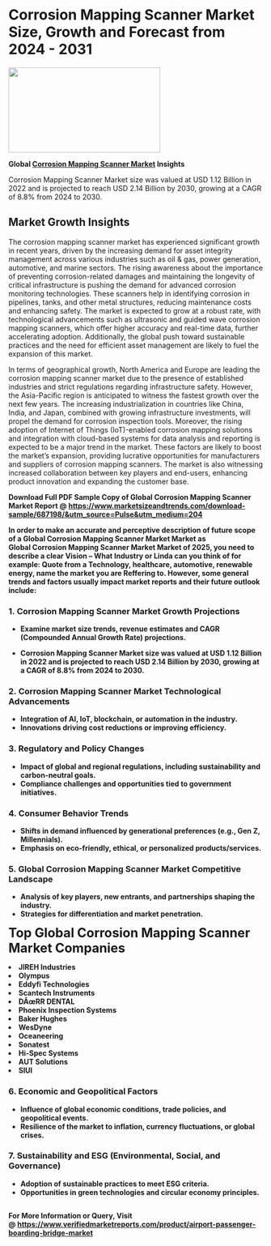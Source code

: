 <H1>Corrosion Mapping Scanner Market Size, Growth and Forecast from 2024 - 2031</H1><img class="aligncenter size-medium wp-image-584254" src="https://thirdeyenews.in/wp-content/uploads/2024/09/Global-Market-Research-300x168.jpeg" alt="" width="300" height="168" /><p><strong>Global&nbsp;<a href="https://www.marketsizeandtrends.com/download-sample/687198/&amp;utm_source=Pulse&amp;utm_medium=204">Corrosion Mapping Scanner Market</a> Insights</strong></p><p>Corrosion Mapping Scanner Market size was valued at USD 1.12 Billion in 2022 and is projected to reach USD 2.14 Billion by 2030, growing at a CAGR of 8.8% from 2024 to 2030.</p><p><h2>Market Growth Insights</h2> <p>The corrosion mapping scanner market has experienced significant growth in recent years, driven by the increasing demand for asset integrity management across various industries such as oil & gas, power generation, automotive, and marine sectors. The rising awareness about the importance of preventing corrosion-related damages and maintaining the longevity of critical infrastructure is pushing the demand for advanced corrosion monitoring technologies. These scanners help in identifying corrosion in pipelines, tanks, and other metal structures, reducing maintenance costs and enhancing safety. The market is expected to grow at a robust rate, with technological advancements such as ultrasonic and guided wave corrosion mapping scanners, which offer higher accuracy and real-time data, further accelerating adoption. Additionally, the global push toward sustainable practices and the need for efficient asset management are likely to fuel the expansion of this market.</p> <p><strong></strong></p> <p>In terms of geographical growth, North America and Europe are leading the corrosion mapping scanner market due to the presence of established industries and strict regulations regarding infrastructure safety. However, the Asia-Pacific region is anticipated to witness the fastest growth over the next few years. The increasing industrialization in countries like China, India, and Japan, combined with growing infrastructure investments, will propel the demand for corrosion inspection tools. Moreover, the rising adoption of Internet of Things (IoT)-enabled corrosion mapping solutions and integration with cloud-based systems for data analysis and reporting is expected to be a major trend in the market. These factors are likely to boost the market’s expansion, providing lucrative opportunities for manufacturers and suppliers of corrosion mapping scanners. The market is also witnessing increased collaboration between key players and end-users, enhancing product innovation and expanding the customer base.</p> <p><strong></p><p><span class=""><strong>Download Full PDF Sample Copy of Global Corrosion Mapping Scanner Market Report</strong> @ <a href="https://www.marketsizeandtrends.com/download-sample/687198/&amp;utm_source=Pulse&amp;utm_medium=204" target="_blank">https://www.marketsizeandtrends.com/download-sample/687198/&amp;utm_source=Pulse&amp;utm_medium=204</a></span></p><p>In order to make an accurate and perceptive description of future scope of a Global&nbsp;Corrosion Mapping Scanner Market Market as Global&nbsp;Corrosion Mapping Scanner Market Market of 2025, you need to describe a clear Vision &ndash; What Industry or Linda can you think of for example: Quote from a Technology, healthcare, automotive, renewable energy, name the market you are Reffering to. However, some general trends and factors usually impact market reports and their future outlook include:</p><h3>1.&nbsp;<strong>Corrosion Mapping Scanner Market Growth Projections</strong></h3><ul><li>Examine market size trends, revenue estimates and CAGR (Compounded Annual Growth Rate) projections.</li><li><p>Corrosion Mapping Scanner Market size was valued at USD 1.12 Billion in 2022 and is projected to reach USD 2.14 Billion by 2030, growing at a CAGR of 8.8% from 2024 to 2030.</p></li></ul><h3>2.&nbsp;<strong>Corrosion Mapping Scanner Market Technological Advancements</strong></h3><ul><li>Integration of AI, IoT, blockchain, or automation in the industry.</li><li>Innovations driving cost reductions or improving efficiency.</li></ul><h3>3.&nbsp;<strong>Regulatory and Policy Changes</strong></h3><ul><li>Impact of global and regional regulations, including sustainability and carbon-neutral goals.</li><li>Compliance challenges and opportunities tied to government initiatives.</li></ul><h3>4.&nbsp;<strong>Consumer Behavior Trends</strong></h3><ul><li>Shifts in demand influenced by generational preferences (e.g., Gen Z, Millennials).</li><li>Emphasis on eco-friendly, ethical, or personalized products/services.</li></ul><h3>5.&nbsp;<strong>Global Corrosion Mapping Scanner Market Competitive Landscape</strong></h3><ul><li>Analysis of key players, new entrants, and partnerships shaping the industry.</li><li>Strategies for differentiation and market penetration.</li></ul><p data-pm-slice="1 1 []"><span style="color: inherit; font-family: inherit; font-size: 25px;">Top Global Corrosion Mapping Scanner Market Companies</span></p><div class="" data-test-id=""><p><li>JIREH Industries</li><li> Olympus</li><li> Eddyfi Technologies</li><li> Scantech Instruments</li><li> DÃœRR DENTAL</li><li> Phoenix Inspection Systems</li><li> Baker Hughes</li><li> WesDyne</li><li> Oceaneering</li><li> Sonatest</li><li> Hi-Spec Systems</li><li> AUT Solutions</li><li> SIUI</li></p></div><h3>6.&nbsp;<strong>Economic and Geopolitical Factors</strong></h3><ul><li>Influence of global economic conditions, trade policies, and geopolitical events.</li><li>Resilience of the market to inflation, currency fluctuations, or global crises.</li></ul><h3>7.&nbsp;<strong>Sustainability and ESG (Environmental, Social, and Governance)</strong></h3><ul><li>Adoption of sustainable practices to meet ESG criteria.</li><li>Opportunities in green technologies and circular economy principles.</li></ul><h2><strong style="font-size: 14px;">For More Information or Query, Visit @&nbsp;</strong><a style="background-color: #ffffff; font-size: 14px;" href="https://www.marketsizeandtrends.com/report/corrosion-mapping-scanner-market/" target="_blank">https://www.verifiedmarketreports.com/product/airport-passenger-boarding-bridge-market</a></h2>
